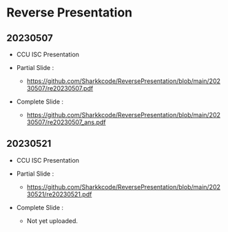 # Reverse Presentation

## 20230507

- CCU ISC Presentation

- Partial Slide :

    - https://github.com/Sharkkcode/ReversePresentation/blob/main/20230507/re20230507.pdf

- Complete Slide :

    - https://github.com/Sharkkcode/ReversePresentation/blob/main/20230507/re20230507_ans.pdf

## 20230521

- CCU ISC Presentation

- Partial Slide :

    - https://github.com/Sharkkcode/ReversePresentation/blob/main/20230521/re20230521.pdf

- Complete Slide :

    - Not yet uploaded.





